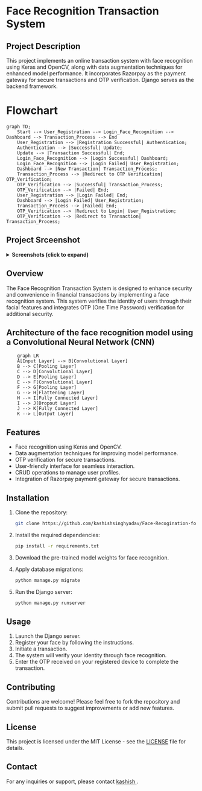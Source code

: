 # Face Recognition Transaction System

## Project Description

This project implements an online transaction system with face recognition using Keras and OpenCV, along with data augmentation techniques for enhanced model performance. It incorporates Razorpay as the payment gateway for secure transactions and OTP verification. Django serves as the backend framework.

# Flowchart
```mermaid
graph TD;
    Start --> User_Registration --> Login_Face_Recognition --> Dashboard --> Transaction_Process --> End
    User_Registration --> |Registration Successful| Authentication;
    Authentication --> |Successful| Update;
    Update --> |Transaction Successful| End;
    Login_Face_Recognition --> |Login Successful| Dashboard;
    Login_Face_Recognition --> |Login Failed| User_Registration;
    Dashboard --> |New Transaction| Transaction_Process;
    Transaction_Process --> |Redirect to OTP Verification| OTP_Verification;
    OTP_Verification --> |Successful| Transaction_Process;
    OTP_Verification --> |Failed| End;
    User_Registration --> |Login Failed| End;
    Dashboard --> |Login Failed| User_Registration;
    Transaction_Process --> |Failed| End;
    OTP_Verification --> |Redirect to Login| User_Registration;
    OTP_Verification --> |Redirect to Transaction| Transaction_Process;
```


## Project Srceenshot
<details>
<summary><strong>Screenshots (click to expand)</strong></summary>

<!-- Add your screenshots here -->
## Home Page

![Screenshot 1](https://github.com/kashishsinghyadav/SecureFaceTx-Face-Recogination-for-online-Transaction-system/assets/117498422/d59d1454-9b89-4c72-9c3d-17037ae3fc8d)

## Registration Page
    # user register themselves using credential
    ``` 
    faceid(unique),
    Name,
    email,
    address,
    Phone number,
    uploadimage
    ```
![Screenshot (2)](https://github.com/kashishsinghyadav/SecureFaceTx-Face-Recogination-for-online-Transaction-system/assets/117498422/d0792921-275c-409e-b322-457de0ad799c)


## Login 
    # It done by the real time camera 




    
![Screenshot (26)](https://github.com/kashishsinghyadav/SecureFaceTx-Face-Recogination-for-online-Transaction-system/assets/117498422/18f6b776-7339-4c91-ae82-3b37e56033ef)


## User Dashboard
    # the specifc user dashboard which user login successfully


![Screenshot (3)](https://github.com/kashishsinghyadav/SecureFaceTx-Face-Recogination-for-online-Transaction-system/assets/117498422/705dfdbf-0d4a-4ce4-ba12-d1a8ff0e65fe)

 ## User details 
    #  user also update thier details upload their image
    
![Screenshot (24)](https://github.com/kashishsinghyadav/SecureFaceTx-Face-Recogination-for-online-Transaction-system/assets/117498422/ce521f7e-f24f-4bd5-b3e8-02d1547333b4)


## Transaction Page 
Intergrate Razorpay  Payment gateway 

step 1:
    
![Screenshot (34)](https://github.com/kashishsinghyadav/SecureFaceTx-Face-Recogination-for-online-Transaction-system/assets/117498422/e690641d-80f7-40c2-8d80-3557785cb477)

step 2:


![Screenshot (36)](https://github.com/kashishsinghyadav/SecureFaceTx-Face-Recogination-for-online-Transaction-system/assets/117498422/30fca85a-ac8d-45cc-8829-cfea38d40ea3)

step3 3:
    

![Screenshot (37)](https://github.com/kashishsinghyadav/SecureFaceTx-Face-Recogination-for-online-Transaction-system/assets/117498422/1938bd24-d1d0-45ff-9858-ec0b62b14593)


step 4:



![Screenshot (38)](https://github.com/kashishsinghyadav/SecureFaceTx-Face-Recogination-for-online-Transaction-system/assets/117498422/5e850a43-d996-45ea-8e01-7a1b78020a41)


step 5:
     
![Screenshot (39)](https://github.com/kashishsinghyadav/SecureFaceTx-Face-Recogination-for-online-Transaction-system/assets/117498422/d82a44b3-fa65-4192-94de-2f3a4337d84e)



## OTP Page
    # user enter the register email

![Screenshot (18)](https://github.com/kashishsinghyadav/SecureFaceTx-Face-Recogination-for-online-Transaction-system/assets/117498422/9a30fc81-65e5-4efc-9ef4-a89da30815a9)

## Verification Page
    # user enter the otp(6 digits) which is send to mail



![Screenshot (22)](https://github.com/kashishsinghyadav/SecureFaceTx-Face-Recogination-for-online-Transaction-system/assets/117498422/5bc2731c-930e-4497-8ddb-b878a2690457)


## Successful Transaction
    # if otp is authenticate then transaction became succesful

![Screenshot (23)](https://github.com/kashishsinghyadav/SecureFaceTx-Face-Recogination-for-online-Transaction-system/assets/117498422/1ff6548c-81a5-43b9-8ea1-58eabf048230)





<!-- Add more screenshots as needed -->


</details>

## Overview

The Face Recognition Transaction System is designed to enhance security and convenience in financial transactions by implementing a face recognition system. This system verifies the identity of users through their facial features and integrates OTP (One Time Password) verification for additional security.

## Architecture of the face recognition model using a Convolutional Neural Network (CNN)
    
```mermaid
    graph LR
    A[Input Layer] --> B[Convolutional Layer]
    B --> C[Pooling Layer]
    C --> D[Convolutional Layer]
    D --> E[Pooling Layer]
    E --> F[Convolutional Layer]
    F --> G[Pooling Layer]
    G --> H[Flattening Layer]
    H --> I[Fully Connected Layer]
    I --> J[Dropout Layer]
    J --> K[Fully Connected Layer]
    K --> L[Output Layer]

```


## Features

- Face recognition using Keras and OpenCV.
- Data augmentation techniques for improving model performance.
- OTP verification for secure transactions.
- User-friendly interface for seamless interaction.
- CRUD operations to manage user profiles.
- Integration of Razorpay payment gateway for secure transactions.


## Installation

1. Clone the repository:

    ```bash
    git clone https://github.com/kashishsinghyadav/Face-Recogination-for-online-transaction-.git
    ```

2. Install the required dependencies:

    ```bash
    pip install -r requirements.txt
    ```

3. Download the pre-trained model weights for face recognition.

4. Apply database migrations:

    ```bash
    python manage.py migrate
    ```

5. Run the Django server:

    ```bash
    python manage.py runserver
    ```

## Usage

1. Launch the Django server.
2. Register your face by following the instructions.
3. Initiate a transaction.
4. The system will verify your identity through face recognition.
5. Enter the OTP received on your registered device to complete the transaction.

## Contributing

Contributions are welcome! Please feel free to fork the repository and submit pull requests to suggest improvements or add new features.

## License

This project is licensed under the MIT License - see the [LICENSE](LICENSE) file for details.

## Contact

For any inquiries or support, please contact [kashish ](mailto:kashishhsinghhh@gmail.com).



